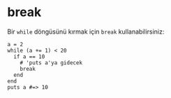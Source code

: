 # break

Bir `while` döngüsünü kırmak için `break` kullanabilirsiniz:

```crystal
a = 2
while (a += 1) < 20
  if a == 10
    # 'puts a'ya gidecek
    break
  end
end
puts a #=> 10
```
